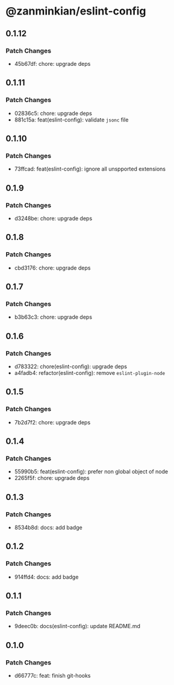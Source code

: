 # @zanminkian/eslint-config

## 0.1.12

### Patch Changes

- 45b67df: chore: upgrade deps

## 0.1.11

### Patch Changes

- 02836c5: chore: upgrade deps
- 881c15a: feat(eslint-config): validate `jsonc` file

## 0.1.10

### Patch Changes

- 73ffcad: feat(eslint-config): ignore all unspported extensions

## 0.1.9

### Patch Changes

- d3248be: chore: upgrade deps

## 0.1.8

### Patch Changes

- cbd3176: chore: upgrade deps

## 0.1.7

### Patch Changes

- b3b63c3: chore: upgrade deps

## 0.1.6

### Patch Changes

- d783322: chore(eslint-config): upgrade deps
- a4fadb4: refactor(eslint-config): remove `eslint-plugin-node`

## 0.1.5

### Patch Changes

- 7b2d7f2: chore: upgrade deps

## 0.1.4

### Patch Changes

- 55990b5: feat(eslint-config): prefer non global object of node
- 2265f5f: chore: upgrade deps

## 0.1.3

### Patch Changes

- 8534b8d: docs: add badge

## 0.1.2

### Patch Changes

- 914ffd4: docs: add badge

## 0.1.1

### Patch Changes

- 9deec0b: docs(eslint-config): update README.md

## 0.1.0

### Patch Changes

- d66777c: feat: finish git-hooks
